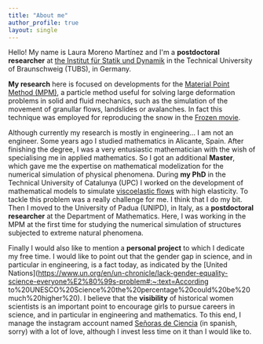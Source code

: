 ```yaml
---
title: "About me"
author_profile: true
layout: single
---
```



Hello! My name is Laura Moreno Martínez and I'm a **postdoctoral researcher** at [the Institut für Statik und Dynamik](https://www.tu-braunschweig.de/isd) in the Technical University of Braunschweig (TUBS), in Germany.
<!-- I'm also part of thel Resarch Training Group [ GRK 2075](https://www.tu-braunschweig.de/grk-2075).   -->

**My research** here is focused on developments for the <ins>Material Point Method (MPM)</ins>, a particle method useful for solving large deformation problems in solid and fluid mechanics, such as the simulation of the movement of granullar flows, landslides or avalanches. In fact this technique was employed for reproducing the snow in the [Frozen movie](https://www.youtube.com/watch?v=O0kyDKu8K-k).

<!-- FOTO -->

Although currently my research is mostly in engineering... I am not an engineer.
Some years ago I studied mathematics in Alicante, Spain. After finishing the degree, I was a very entusiastic mathematician with the wish of specialising me in applied mathematics.  So I got an additional **Master**, which gave me the expertise on mathematical modelization for the numerical simulation of physical phenomena.  During **my PhD** in the Technical University of Catalunya (UPC) I worked on the development of mathematical models to simulate <ins>viscoelastic flows</ins> with high elasticity.  To tackle this problem was a really challenge for me. I think that I do my bit.
Then I moved to the University of Padua (UNIPD), in Italy, as a **postdoctoral researcher** at the Department of Mathematics. Here, I was working in the MPM at the first time for studying the numerical simulation of structures subjected to extreme natural phenomena.

<!-- FOTO -->


Finally I would also like to mention a **personal project** to which I dedicate my free time. I would like to point out that the gender gap in science, and in particular in engineering, is a fact today, as indicated by the [United Nations](https://www.un.org/en/un-chronicle/lack-gender-equality-science-everyone%E2%80%99s-problem#:~:text=According to%20UNESCO%20Science%20the%20percentage%20could%20be%20much%20higher%20). I believe that the **visibility** of historical women scientists is an important point to encourage girls to pursue careers in science, and in particular in engineering and mathematics. To this end, I manage the  instagram account named [Señoras de Ciencia](https://www.instagram.com/senyorasciencia/) (in spanish, sorry) with a lot of love, although I invest less time on it than I would like to.

<!-- FOTO -->







